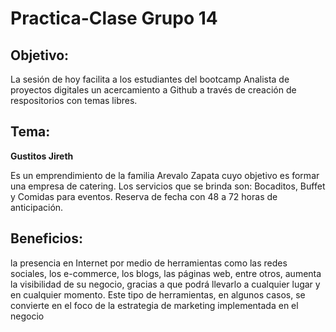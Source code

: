 # Practica-Clase Grupo 14

## Objetivo:

La sesión de hoy facilita a los estudiantes del bootcamp Analista de proyectos digitales un acercamiento a Github a través de creación de respositorios con temas libres.

## Tema:

**Gustitos Jireth**

Es un emprendimiento de la familia Arevalo Zapata cuyo objetivo es formar una empresa de catering.
Los servicios que se brinda son: Bocaditos, Buffet y Comidas para eventos.
Reserva de fecha con 48 a 72 horas de anticipación.

## Beneficios:

la presencia en Internet por medio de herramientas como las redes sociales, los e-commerce, los blogs, las páginas web, entre otros, aumenta la visibilidad de su negocio, gracias a que podrá llevarlo a cualquier lugar y en cualquier momento. Este tipo de herramientas, en algunos casos, se convierte en el foco de la estrategia de marketing implementada en el negocio
